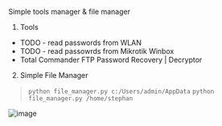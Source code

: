 Simple tools manager & file manager

1. Tools
- TODO - read passwords from WLAN
- TODO - read passowrds from Mikrotik Winbox
- Total Commander FTP Password Recovery | Decryptor
2. Simple File Manager

> `python file_manager.py c:/Users/admin/AppData`
> `python file_manager.py /home/stephan`

![image](https://github.com/Tomirad/File_Manager/assets/12190843/1ca81245-255a-40f8-9adb-9ed47be10b0c)
